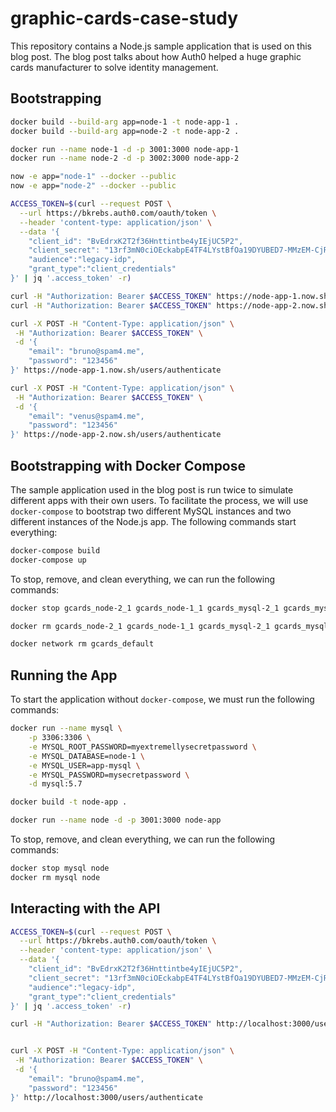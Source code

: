 # graphic-cards-case-study

This repository contains a Node.js sample application that is used on this blog post. The blog post
talks about how Auth0 helped a huge graphic cards manufacturer to solve identity management.

## Bootstrapping

```bash
docker build --build-arg app=node-1 -t node-app-1 .
docker build --build-arg app=node-2 -t node-app-2 .

docker run --name node-1 -d -p 3001:3000 node-app-1
docker run --name node-2 -d -p 3002:3000 node-app-2

now -e app="node-1" --docker --public
now -e app="node-2" --docker --public

ACCESS_TOKEN=$(curl --request POST \
  --url https://bkrebs.auth0.com/oauth/token \
  --header 'content-type: application/json' \
  --data '{
    "client_id": "BvEdrxK2T2f36Hnttintbe4yIEjUC5P2",
    "client_secret": "13rf3mN0ciOEckabpE4TF4LYstBfOa19DYUBED7-MMzEM-CjR2ig_kifTfyy3Hoh",
    "audience":"legacy-idp",
    "grant_type":"client_credentials"
}' | jq '.access_token' -r)

curl -H "Authorization: Bearer $ACCESS_TOKEN" https://node-app-1.now.sh/users/serena@spam4.me
curl -H "Authorization: Bearer $ACCESS_TOKEN" https://node-app-2.now.sh/users/venus@spam4.me

curl -X POST -H "Content-Type: application/json" \
 -H "Authorization: Bearer $ACCESS_TOKEN" \
 -d '{
    "email": "bruno@spam4.me",
    "password": "123456"
}' https://node-app-1.now.sh/users/authenticate

curl -X POST -H "Content-Type: application/json" \
 -H "Authorization: Bearer $ACCESS_TOKEN" \
 -d '{
    "email": "venus@spam4.me",
    "password": "123456"
}' https://node-app-2.now.sh/users/authenticate
```

## Bootstrapping with Docker Compose

The sample application used in the blog post is run twice to simulate different apps with their own users. To 
facilitate the process, we will use `docker-compose` to bootstrap two different MySQL instances and two different
instances of the Node.js app. The following commands start everything:

```bash
docker-compose build
docker-compose up
```

To stop, remove, and clean everything, we can run the following commands:

```bash
docker stop gcards_node-2_1 gcards_node-1_1 gcards_mysql-2_1 gcards_mysql-1_1 gcards_nginx_1

docker rm gcards_node-2_1 gcards_node-1_1 gcards_mysql-2_1 gcards_mysql-1_1 gcards_nginx_1

docker network rm gcards_default
```

## Running the App

To start the application without `docker-compose`, we must run the following commands:

```bash
docker run --name mysql \
    -p 3306:3306 \
    -e MYSQL_ROOT_PASSWORD=myextremellysecretpassword \
    -e MYSQL_DATABASE=node-1 \
    -e MYSQL_USER=app-mysql \
    -e MYSQL_PASSWORD=mysecretpassword \
    -d mysql:5.7

docker build -t node-app .

docker run --name node -d -p 3001:3000 node-app
```

To stop, remove, and clean everything, we can run the following commands:

```bash
docker stop mysql node
docker rm mysql node
```

## Interacting with the API

```bash
ACCESS_TOKEN=$(curl --request POST \
  --url https://bkrebs.auth0.com/oauth/token \
  --header 'content-type: application/json' \
  --data '{
    "client_id": "BvEdrxK2T2f36Hnttintbe4yIEjUC5P2",
    "client_secret": "13rf3mN0ciOEckabpE4TF4LYstBfOa19DYUBED7-MMzEM-CjR2ig_kifTfyy3Hoh",
    "audience":"legacy-idp",
    "grant_type":"client_credentials"
}' | jq '.access_token' -r)

curl -H "Authorization: Bearer $ACCESS_TOKEN" http://localhost:3000/users


curl -X POST -H "Content-Type: application/json" \
 -H "Authorization: Bearer $ACCESS_TOKEN" \
 -d '{
    "email": "bruno@spam4.me",
    "password": "123456"
}' http://localhost:3000/users/authenticate
```